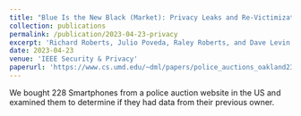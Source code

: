 ```yaml
---
title: "Blue Is the New Black (Market): Privacy Leaks and Re-Victimization from Police-Auctioned Cellphones"
collection: publications
permalink: /publication/2023-04-23-privacy
excerpt: 'Richard Roberts, Julio Poveda, Raley Roberts, and Dave Levin. In the 2023 IEEE Symposium on Security and Privacy. May 2023.'
date: 2023-04-23
venue: 'IEEE Security & Privacy'
paperurl: 'https://www.cs.umd.edu/~dml/papers/police_auctions_oakland23.pdf'
---
```

We bought 228 Smartphones from a police auction website in the US and examined them to determine if they had data from their previous owner.